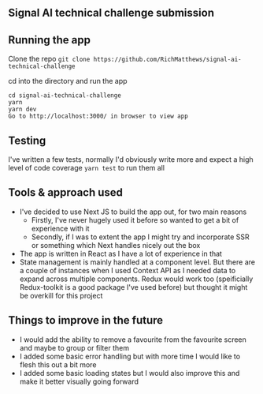 ## Signal AI technical challenge submission

## Running the app

Clone the repo
`git clone https://github.com/RichMatthews/signal-ai-technical-challenge`

cd into the directory and run the app

```
cd signal-ai-technical-challenge
yarn
yarn dev
Go to http://localhost:3000/ in browser to view app
```

## Testing

I've written a few tests, normally I'd obviously write more and expect a high level of code coverage
`yarn test` to run them all


## Tools & approach used

- I've decided to use Next JS to build the app out, for two main reasons
  - Firstly, I've never hugely used it before so wanted to get a bit of experience with it
  - Secondly, if I was to extent the app I might try and incorporate SSR or something which Next handles nicely out the box
- The app is written in React as I have a lot of experience in that
- State management is mainly handled at a component level. But there are a couple of instances when I used Context API as I needed
  data to expand across multiple components. Redux would work too (speificially Redux-toolkit is a good package I've used before) but
  thought it might be overkill for this project

## Things to improve in the future

- I would add the ability to remove a favourite from the favourite screen and maybe to group or filter them
- I added some basic error handling but with more time I would like to flesh this out a bit more
- I added some basic loading states but I would also improve this and make it better visually going forward

